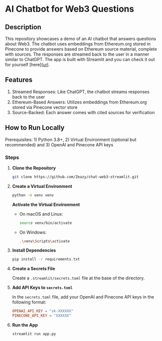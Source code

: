 # AI Chatbot for Web3 Questions

## Description
This repository showcases a demo of an AI chatbot that answers questions about Web3. The chatbot uses embeddings from Ethereum.org stored in Pinecone to provide answers based on Ethereum source material, complete with sources. The responses are streamed back to the user in a manner similar to ChatGPT. The app is built with Streamlit and you can check it out for yourself [here]([url](https://chat-web3-app-ivrdgytzd3y8tmkhprkje6.streamlit.app/).
## Features
1. Streamed Responses: Like ChatGPT, the chatbot streams responses back to the user
2. Ethereum-Based Answers: Utilizes embeddings from Ethereum.org stored via Pinecone vector store
3. Source-Backed: Each answer comes with cited sources for verification

## How to Run Locally
Prerequisites: 1) Python 3.8+, 2) Virtual Environment (optional but recommended) and 3) OpenAI and Pinecone API keys

### Steps

1. **Clone the Repository**

    ```bash
    git clone https://github.com/Zeazy/chat-web3-streamlit.git
    ```

2. **Create a Virtual Environment**

    ```bash
    python -m venv venv
    ```

    **Activate the Virtual Environment**

    - On macOS and Linux:

      ```bash
      source venv/bin/activate
      ```

    - On Windows:

      ```bash
      .\venv\Scripts\activate
      ```

3. **Install Dependencies**

    ```bash
    pip install -r requirements.txt
    ```

4. **Create a Secrets File**

    Create a `.streamlit/secrets.toml` file at the base of the directory.

5. **Add API Keys to `secrets.toml`**

    In the `secrets.toml` file, add your OpenAI and Pinecone API keys in the following format:

    ```toml
    OPENAI_API_KEY = "sk-XXXXXX"
    PINECONE_API_KEY = "XXXXXX"
    ```

6. **Run the App**

    ```bash
    streamlit run app.py
    ```

